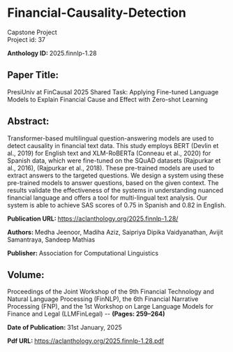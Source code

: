 # Financial-Causality-Detection
Capstone Project <br />
Project id: 37

<b> Anthology ID: </b> 2025.finnlp-1.28

## Paper Title:
PresiUniv at FinCausal 2025 Shared Task: Applying Fine-tuned Language Models to Explain Financial Cause and Effect with Zero-shot Learning

## Abstract:
Transformer-based multilingual question-answering models are used to detect causality in financial text data. This study employs BERT (Devlin et al., 2019) for English text and XLM-RoBERTa (Conneau et al., 2020) for Spanish data, which were fine-tuned on the SQuAD datasets (Rajpurkar et al., 2016), (Rajpurkar et al., 2018). These pre-trained models are used to extract answers to the targeted questions. We design a system using these pre-trained models to answer questions, based on the given context. The results validate the effectiveness of the systems in understanding nuanced financial language and offers a tool for multi-lingual text analysis. Our system is able to achieve SAS scores of 0.75 in Spanish and 0.82 in English.

<b> Publication URL: </b> https://aclanthology.org/2025.finnlp-1.28/

<b> Authors: </b>
Medha Jeenoor, Madiha Aziz, Saipriya Dipika Vaidyanathan, Avijit Samantraya, Sandeep Mathias

<b> Publisher: </b>
Association for Computational Linguistics

## Volume: 
Proceedings of the Joint Workshop of the 9th Financial Technology and Natural Language Processing (FinNLP), the 6th Financial Narrative Processing (FNP), and the 1st Workshop on Large Language Models for Finance and Legal (LLMFinLegal) -- <b> (Pages: 259–264)</b>

<b> Date of Publication: </b> 31st January, 2025

<b> Pdf URL: </b> https://aclanthology.org/2025.finnlp-1.28.pdf


